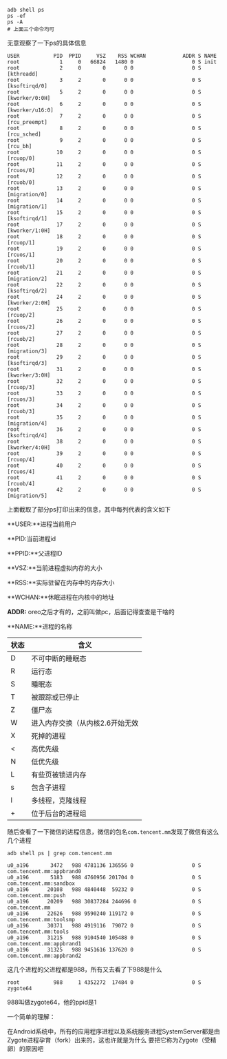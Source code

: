 ```shell
adb shell ps
ps -ef
ps -A
# 上面三个命令均可
```

无意观察了一下ps的具体信息

```
USER           PID  PPID     VSZ    RSS WCHAN            ADDR S NAME                       
root             1     0   66824   1480 0                   0 S init
root             2     0       0      0 0                   0 S [kthreadd]
root             3     2       0      0 0                   0 S [ksoftirqd/0]
root             5     2       0      0 0                   0 S [kworker/0:0H]
root             6     2       0      0 0                   0 S [kworker/u16:0]
root             7     2       0      0 0                   0 S [rcu_preempt]
root             8     2       0      0 0                   0 S [rcu_sched]
root             9     2       0      0 0                   0 S [rcu_bh]
root            10     2       0      0 0                   0 S [rcuop/0]
root            11     2       0      0 0                   0 S [rcuos/0]
root            12     2       0      0 0                   0 S [rcuob/0]
root            13     2       0      0 0                   0 S [migration/0]
root            14     2       0      0 0                   0 S [migration/1]
root            15     2       0      0 0                   0 S [ksoftirqd/1]
root            17     2       0      0 0                   0 S [kworker/1:0H]
root            18     2       0      0 0                   0 S [rcuop/1]
root            19     2       0      0 0                   0 S [rcuos/1]
root            20     2       0      0 0                   0 S [rcuob/1]
root            21     2       0      0 0                   0 S [migration/2]
root            22     2       0      0 0                   0 S [ksoftirqd/2]
root            24     2       0      0 0                   0 S [kworker/2:0H]
root            25     2       0      0 0                   0 S [rcuop/2]
root            26     2       0      0 0                   0 S [rcuos/2]
root            27     2       0      0 0                   0 S [rcuob/2]
root            28     2       0      0 0                   0 S [migration/3]
root            29     2       0      0 0                   0 S [ksoftirqd/3]
root            31     2       0      0 0                   0 S [kworker/3:0H]
root            32     2       0      0 0                   0 S [rcuop/3]
root            33     2       0      0 0                   0 S [rcuos/3]
root            34     2       0      0 0                   0 S [rcuob/3]
root            35     2       0      0 0                   0 S [migration/4]
root            36     2       0      0 0                   0 S [ksoftirqd/4]
root            38     2       0      0 0                   0 S [kworker/4:0H]
root            39     2       0      0 0                   0 S [rcuop/4]
root            40     2       0      0 0                   0 S [rcuos/4]
root            41     2       0      0 0                   0 S [rcuob/4]
root            42     2       0      0 0                   0 S [migration/5]
```

上面截取了部分ps打印出来的信息，其中每列代表的含义如下

**USER:**进程当前用户

**PID:当前进程id

**PPID:**父进程ID

**VSZ:**当前进程虚拟内存的大小

**RSS:**实际驻留在内存中的内存大小

**WCHAN:**休眠进程在内核中的地址

**ADDR:** oreo之后才有的，之前叫做pc，后面记得查查是干啥的

**NAME:**进程的名称

| 状态 | 含义                            |
| ---- | ------------------------------- |
| D    | 不可中断的睡眠态                |
| R    | 运行态                          |
| S    | 睡眠态                          |
| T    | 被跟踪或已停止                  |
| Z    | 僵尸态                          |
| W    | 进入内存交换（从内核2.6开始无效 |
| X    | 死掉的进程                      |
| <    | 高优先级                        |
| N    | 低优先级                        |
| L    | 有些页被锁进内存                |
| s    | 包含子进程                      |
| l    | 多线程，克隆线程                |
| +    | 位于后台的进程组                |

随后查看了一下微信的进程信息，微信的包名```com.tencent.mm```发现了微信有这么几个进程

```
adb shell ps | grep com.tencent.mm
```

```
u0_a196       3472   988 4781136 136556 0                   0 S com.tencent.mm:appbrand0
u0_a196       5183   988 4760956 201704 0                   0 S com.tencent.mm:sandbox
u0_a196      20108   988 4840448  59232 0                   0 S com.tencent.mm:push
u0_a196      20209   988 30837284 244696 0                  0 S com.tencent.mm
u0_a196      22626   988 9590240 119172 0                   0 S com.tencent.mm:toolsmp
u0_a196      30371   988 4919116  79072 0                   0 S com.tencent.mm:tools
u0_a196      31215   988 9104540 105488 0                   0 S com.tencent.mm:appbrand1
u0_a196      31325   988 9451616 137620 0                   0 S com.tencent.mm:appbrand2
```

这几个进程的父进程都是988，所有又去看了下988是什么

```
root           988     1 4352272  17484 0                   0 S zygote64
```

988叫做zygote64，他的ppid是1

一个简单的理解：

在Android系统中，所有的应用程序进程以及系统服务进程SystemServer都是由Zygote进程孕育（fork）出来的，这也许就是为什么 要把它称为Zygote（受精卵）的原因吧

